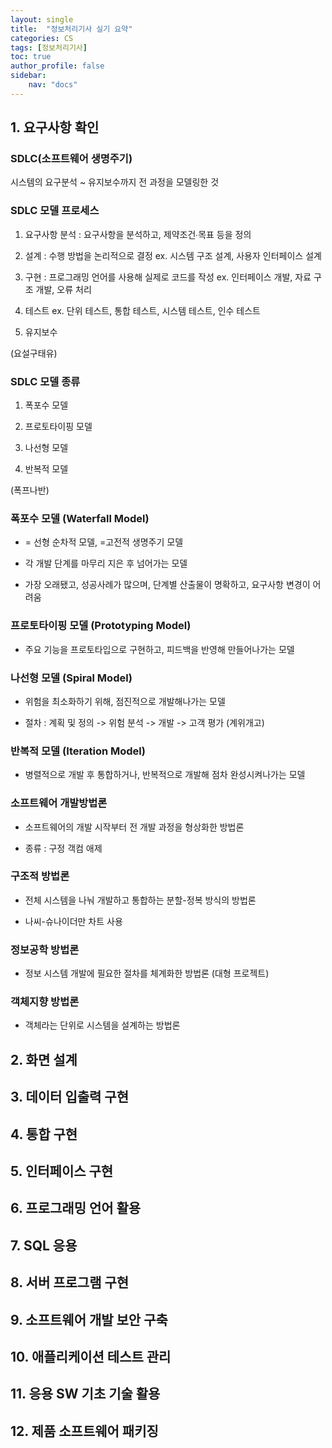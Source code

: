 ```yaml
---
layout: single
title:  "정보처리기사 실기 요약"
categories: CS
tags: [정보처리기사]
toc: true
author_profile: false
sidebar:
    nav: "docs"
---
```


## 1. 요구사항 확인



### SDLC(소프트웨어 생명주기)

시스템의 요구분석 ~ 유지보수까지 전 과정을 모델링한 것

### SDLC 모델 프로세스

1. 요구사항 분석 : 요구사항을 분석하고, 제약조건∙목표 등을 정의

2. 설계 : 수행 방법을 논리적으로 결정 ex. 시스템 구조 설계, 사용자 인터페이스 설계 

3. 구현 : 프로그래밍 언어를 사용해 실제로 코드를 작성 ex. 인터페이스 개발, 자료 구조 개발, 오류 처리 

4. 테스트 ex. 단위 테스트, 통합 테스트, 시스템 테스트, 인수 테스트 

5. 유지보수

(요설구태유)

### SDLC 모델 종류

1. 폭포수 모델

2. 프로토타이핑 모델

3. 나선형 모델

4. 반복적 모델

(폭프나반)

### 폭포수 모델 (Waterfall Model)

- = 선형 순차적 모델, =고전적 생명주기 모델

- 각 개발 단계를 마무리 지은 후 넘어가는 모델

- 가장 오래됐고, 성공사례가 많으며, 단계별 산출물이 명확하고, 요구사항 변경이 어려움

### 프로토타이핑 모델 (Prototyping Model)

- 주요 기능을 프로토타입으로 구현하고, 피드백을 반영해 만들어나가는 모델

### 나선형 모델 (Spiral Model)

- 위험을 최소화하기 위해, 점진적으로 개발해나가는 모델

- 절차 : 계획 및 정의 -> 위험 분석 -> 개발 -> 고객 평가 (계위개고)

### 반복적 모델 (Iteration Model)

- 병렬적으로 개발 후 통합하거나, 반복적으로 개발해 점차 완성시켜나가는 모델

### 소프트웨어 개발방법론

- 소프트웨어의 개발 시작부터 전 개발 과정을 형상화한 방법론

- 종류 : 구정 객컴 애제

### 구조적 방법론

- 전체 시스템을 나눠 개발하고 통합하는 분할-정복 방식의 방법론

- 나씨-슈나이더만 차트 사용

### 정보공학 방법론

- 정보 시스템 개발에 필요한 절차를 체계화한 방법론 (대형 프로젝트)

### 객체지향 방법론

- 객체라는 단위로 시스템을 설계하는 방법론







## 2. 화면 설계

## 3. 데이터 입출력 구현

## 4. 통합 구현

## 5. 인터페이스 구현

## 6. 프로그래밍 언어 활용

## 7. SQL 응용

## 8. 서버 프로그램 구현

## 9. 소프트웨어 개발 보안 구축

## 10. 애플리케이션 테스트 관리

## 11. 응용 SW 기초 기술 활용

## 12. 제품 소프트웨어 패키징